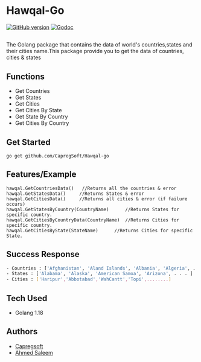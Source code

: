 
# Hawqal-Go
[![GitHub version](https://badge.fury.io/gh/CapregSoft%2FHawqal-go.svg)](https://badge.fury.io/gh/CapregSoft%2FHawqal-go)
[![Godoc](https://godoc.org/github.com/CapregSoft/Hawqal-go?status.svg)](https://godoc.org/github.com/CapregSoft/Hawqal-go)
<!---- [![Build Status](https://travis-ci.com/imgix/imgix-go.svg?branch=main)](https://travis-ci.com/imgix/imgix-go) --->
##
The Golang package that contains the data of world's countries,states and their cities name.This package provide you to get the data of countries, cities & states
## Functions
- Get Countries
- Get States
- Get Cities
- Get Cities By State
- Get State By Country
- Get Cities By Country
## Get Started
```golang
go get github.com/CapregSoft/Hawqal-go
```
## Features/Example
```golang
hawqal.GetCountriesData()   //Returns all the countries & error
hawqal.GetStatesData()     //Returns States & error
hawqal.GetCitiesData()     //Returns all cities & error (if failure occurs)
hawqal.GetStatesByCountry(CountryName)      //Returns States for specific country.
hawqal.GetCitiesByCountryData(CountryName)  //Returns Cities for specific country.
hawqal.GetCitiesByState(StateName)      //Returns Cities for specific State.
```
## Success Response
```bash
- Countries : ['Afghanistan', 'Aland Islands', 'Albania', 'Algeria', . . . ]
- States : ['Alabama', 'Alaska', 'American Samoa', 'Arizona', . . . ]
- Cities : ['Haripur','Abbotabad','WahCantt','Topi',........]
```
## Tech Used
- Golang 1.18
## Authors
- [Capregsoft](https://www.github.com/capregsoft)
- [Ahmed Saleem](https://www.github.com/malikahmed2z2)
